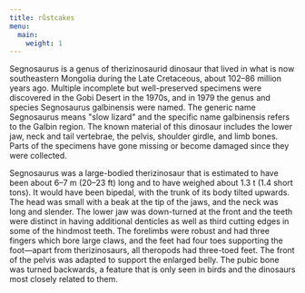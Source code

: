 ```yaml
---
title: růstcakes
menu:
  main:
    weight: 1
---
```

Segnosaurus is a genus of therizinosaurid dinosaur that lived in what is now
southeastern Mongolia during the Late Cretaceous,
about 102–86 million years ago. Multiple incomplete but well-preserved specimens
were discovered in the Gobi Desert in the 1970s, and in 1979 the genus and
species Segnosaurus galbinensis were named. The generic name Segnosaurus means
"slow lizard" and the specific name galbinensis refers to the Galbin region. The
known material of this dinosaur includes the lower jaw, neck and tail vertebrae,
the pelvis, shoulder girdle, and limb bones. Parts of the specimens have gone
missing or become damaged since they were collected.

Segnosaurus was a large-bodied therizinosaur that is estimated to have been
about 6–7 m (20–23 ft) long and to have weighed about 1.3 t (1.4 short tons). It
would have been bipedal, with the trunk of its body tilted upwards. The head was
small with a beak at the tip of the jaws, and the neck was long and slender. The
lower jaw was down-turned at the front and the teeth were distinct in having
additional denticles as well as third cutting edges in some of the hindmost
teeth. The forelimbs were robust and had three fingers which bore large claws,
and the feet had four toes supporting the foot—apart from therizinosaurs, all
theropods had three-toed feet. The front of the pelvis was adapted to support
the enlarged belly. The pubic bone was turned backwards, a feature that is only
seen in birds and the dinosaurs most closely related to them.

